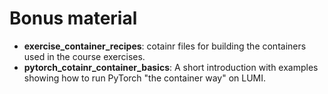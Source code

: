 # Bonus material

- **exercise_container_recipes**: cotainr files for building the containers used in the course exercises.
- **pytorch_cotainr_container_basics**: A short introduction with examples showing how to run PyTorch "the container way" on LUMI.
